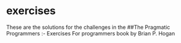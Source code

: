 # exercises
These are the solutions for the challenges in the 
##The Pragmatic Programmers :- Exercises For programmers book by Brian P. Hogan
